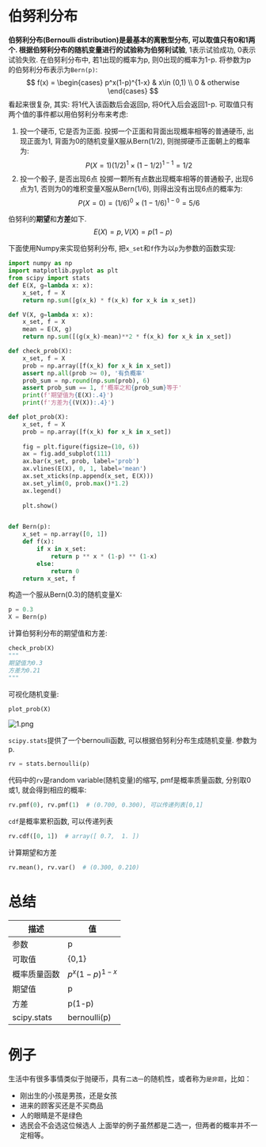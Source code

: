# 伯努利分布
**伯努利分布(Bernoulli distribution)**是最基本的离散型分布, 可以取值只有0和1两个. 根据伯努利分布的随机变量进行的试验称为**伯努利试验**, 1表示试验成功, 0表示试验失败.
在伯努利分布中, 若1出现的概率为p, 则0出现的概率为1-p. 将参数为p的伯努利分布表示为`Bern(p)`:
$$
f(x) = 
\begin{cases}
    p^x(1-p)^{1-x} & x\in (0,1) \\ 
    0 & otherwise
\end{cases}
$$
看起来很复杂, 其实: 将1代入该函数后会返回p, 将0代入后会返回1-p.
可取值只有两个值的事件都以用伯努利分布来考虑:
1. 投一个硬币, 它是否为正面.
投掷一个正面和背面出现概率相等的普通硬币, 出现正面为1, 背面为0的随机变量X服从Bern(1/2), 则抛掷硬币正面朝上的概率为:
$$
P(X=1)(1/2)^1\times(1-1/2)^{1-1}=1/2
$$
2. 投一个骰子, 是否出现6点
投掷一颗所有点数出现概率相等的普通骰子, 出现6点为1, 否则为0的堆积变量X服从Bern(1/6), 则得出没有出现6点的概率为:
$$
P(X=0)=(1/6)^0 \times (1-1/6)^{1-0}=5/6
$$

伯努利的**期望**和**方差**如下.
$$
E(X) = p, V(X) = p(1-p)
$$

下面使用Numpy来实现伯努利分布, 把`x_set`和`f`作为以`p`为参数的函数实现:
```python
import numpy as np
import matplotlib.pyplot as plt
from scipy import stats
def E(X, g=lambda x: x):
    x_set, f = X
    return np.sum([g(x_k) * f(x_k) for x_k in x_set])

def V(X, g=lambda x: x):
    x_set, f = X
    mean = E(X, g)
    return np.sum([(g(x_k)-mean)**2 * f(x_k) for x_k in x_set])

def check_prob(X):
    x_set, f = X
    prob = np.array([f(x_k) for x_k in x_set])
    assert np.all(prob >= 0), '有负概率'
    prob_sum = np.round(np.sum(prob), 6)
    assert prob_sum == 1, f'概率之和{prob_sum}等于'
    print(f'期望值为{E(X):.4}')
    print(f'方差为{(V(X)):.4}')

def plot_prob(X):
    x_set, f = X
    prob = np.array([f(x_k) for x_k in x_set])
    
    fig = plt.figure(figsize=(10, 6))
    ax = fig.add_subplot(111)
    ax.bar(x_set, prob, label='prob')
    ax.vlines(E(X), 0, 1, label='mean')
    ax.set_xticks(np.append(x_set, E(X)))
    ax.set_ylim(0, prob.max()*1.2)
    ax.legend()
    
    plt.show()


def Bern(p):
    x_set = np.array([0, 1])
    def f(x):
        if x in x_set:
            return p ** x * (1-p) ** (1-x)
        else:
            return 0
    return x_set, f
```
构造一个服从Bern(0.3)的随机变量X:
```python
p = 0.3
X = Bern(p)
```
计算伯努利分布的期望值和方差:
```python
check_prob(X)
"""
期望值为0.3
方差为0.21
"""
```
可视化随机变量:
```python
plot_prob(X)
```
![1.png](1.png)


`scipy.stats`提供了一个bernoulli函数, 可以根据伯努利分布生成随机变量. 参数为p.
```python
rv = stats.bernoulli(p)
```
代码中的`rv`是random variable(随机变量)的缩写, pmf是概率质量函数, 分别取0或1, 就会得到相应的概率:
```python
rv.pmf(0), rv.pmf(1)  # (0.700, 0.300), 可以传递列表[0,1]
```
`cdf`是概率累积函数, 可以传递列表
```python
rv.cdf([0, 1])  # array([ 0.7,  1. ])
```
计算期望和方差
```python
rv.mean(), rv.var()  # (0.300, 0.210)
```


# 总结
描述|值
--|--
参数|p
可取值|{0,1}
概率质量函数|$p^x(1-p)^{1-x}$
期望值|p
方差|p(1-p)
scipy.stats|bernoulli(p)

# 例子
生活中有很多事情类似于抛硬币，具有`二选一`的随机性，或者称为`是非题`，比如：
- 刚出生的小孩是男孩，还是女孩
- 进来的顾客买还是不买商品
- 人的眼睛是不是绿色
- 选民会不会选这位候选人
上面举的例子虽然都是二选一，但两者的概率并不一定相等。